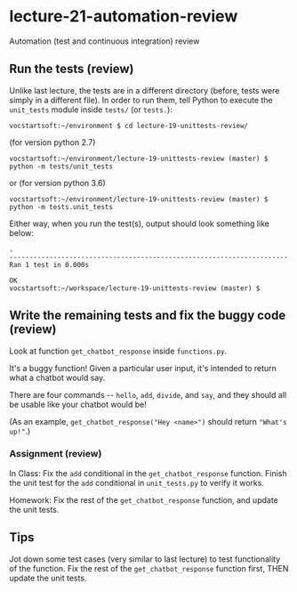 # lecture-21-automation-review

Automation (test and continuous integration) review

## Run the tests (review)

Unlike last lecture, the tests are in a different directory (before, tests were simply in a different file). In
order to run them, tell Python to execute the `unit_tests` module inside `tests/` (or `tests.`):


```
vocstartsoft:~/environment $ cd lecture-19-unittests-review/
```
(for version python 2.7)
```
vocstartsoft:~/environment/lecture-19-unittests-review (master) $ python -m tests/unit_tests
```
or (for version python 3.6)
```
vocstartsoft:~/environment/lecture-19-unittests-review (master) $ python -m tests.unit_tests
```
Either way, when you run the test(s), output should look something like below:
```
.
----------------------------------------------------------------------
Ran 1 test in 0.000s

OK
vocstartsoft:~/workspace/lecture-19-unittests-review (master) $
```

## Write the remaining tests and fix the buggy code (review)

Look at function `get_chatbot_response` inside `functions.py`.

It's a buggy function! Given a particular
user input, it's intended to return what a chatbot would say.

There are four commands -- `hello`, `add`, `divide`, and `say`, and they should
all be usable like your chatbot would be!

(As an example, `get_chatbot_response("Hey <name>")` should return `"What's up!"`.)

### Assignment (review)

In Class: Fix the `add` conditional in the `get_chatbot_response` function. Finish the unit test for the `add` conditional in `unit_tests.py` to verify it works.

Homework: Fix the rest of the `get_chatbot_response` function, and update the unit tests.

## Tips

Jot down some test cases (very similar to last lecture) to test functionality of the function.
Fix the rest of the `get_chatbot_response` function first, THEN update the unit tests. 
